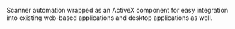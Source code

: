 Scanner automation wrapped as an ActiveX component for easy integration into existing web-based applications and desktop applications as well.
